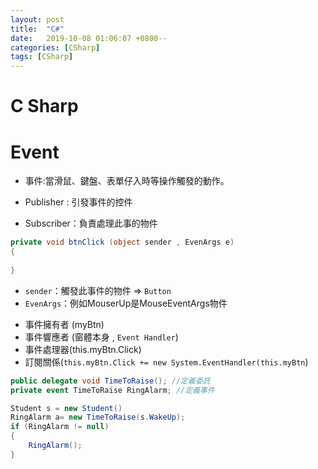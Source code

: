 ```yaml
---
layout: post
title:  "C#"
date:   2019-10-08 01:06:07 +0800--
categories: [CSharp]
tags: [CSharp]  
---
```


# C Sharp

# Event

* 事件:當滑鼠、鍵盤、表單仔入時等操作觸發的動作。

* Publisher : 引發事件的控件

* Subscriber：負責處理此事的物件


```c#
private void btnClick (object sender , EvenArgs e)
{
 
}
```



* `sender`：觸發此事件的物件 => `Button`
* `EvenArgs`：例如MouserUp是MouseEventArgs物件


- 事件擁有者 (myBtn)
- 事件響應者 (窗體本身 , `Event Handler`)
- 事件處理器(this.myBtn.Click)
- 訂閱關係(`this.myBtn.Click += new System.EventHandler(this.myBtn`)


```c#
public delegate void TimeToRaise(); //定義委託
private event TimeToRaise RingAlarm; //定義事件

Student s = new Student()
RingAlarm a= new TimeToRaise(s.WakeUp);
if (RingAlarm != null)
{
    RingAlarm();
}
```
